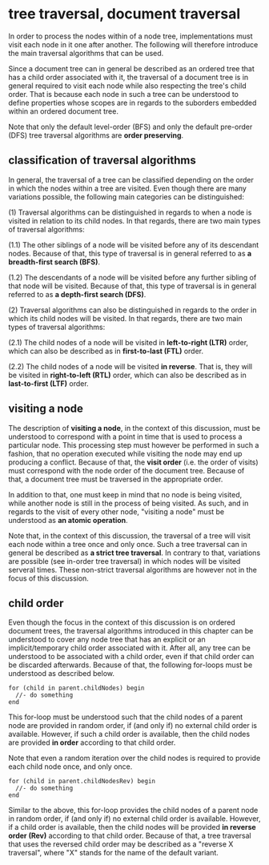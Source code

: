 
<!-- ======================================================================= -->
# tree traversal, document traversal

In order to process the nodes within of a node tree, implementations must
visit each node in it one after another. The following will therefore
introduce the main traversal algorithms that can be used.

Since a document tree can in general be described as an ordered tree that has
a child order associated with it, the traversal of a document tree is in general
required to visit each node while also respecting the tree's child order. That
is because each node in such a tree can be understood to define properties whose
scopes are in regards to the suborders embedded within an ordered document tree.

Note that only the default level-order (BFS) and only the default pre-order
(DFS) tree traversal algorithms are **order preserving**.

<!-- ======================================================================= -->
## classification of traversal algorithms

In general, the traversal of a tree can be classified depending on the order in
which the nodes within a tree are visited. Even though there are many variations
possible, the following main categories can be distinguished:

(1) Traversal algorithms can be distinguished in regards to when a node is
visited in relation to its child nodes. In that regards, there are two main
types of traversal algorithms:

(1.1) The other siblings of a node will be visited before any of its descendant
nodes. Because of that, this type of traversal is in general referred to as
**a breadth-first search (BFS)**.

(1.2) The descendants of a node will be visited before any further sibling of
that node will be visited. Because of that, this type of traversal is in general
referred to as **a depth-first search (DFS)**.

(2) Traversal algorithms can also be distinguished in regards to the order in
which its child nodes will be visited. In that regards, there are two main
types of traversal algorithms:

(2.1) The child nodes of a node will be visited in **left-to-right (LTR)**
order, which can also be described as in **first-to-last (FTL)** order.

(2.2) The child nodes of a node will be visited **in reverse**. That is, they
will be visited in **right-to-left (RTL)** order, which can also be described
as in **last-to-first (LTF)** order.

<!-- ======================================================================= -->
## visiting a node

The description of **visiting a node**, in the context of this discussion,
must be understood to correspond with a point in time that is used to process
a particular node. This processing step must however be performed in such a
fashion, that no operation executed while visiting the node may end up
producing a conflict. Because of that, the **visit order** (i.e. the order
of visits) must correspond with the node order of the document tree. Because
of that, a document tree must be traversed in the appropriate order.

In addition to that, one must keep in mind that no node is being visited, while
another node is still in the process of being visited. As such, and in regards
to the visit of every other node, "visiting a node" must be understood as
**an atomic operation**.

Note that, in the context of this discussion, the traversal of a tree will
visit each node within a tree once and only once. Such a tree traversal can
in general be described as **a strict tree traversal**. In contrary to that,
variations are possible (see in-order tree traversal) in which nodes will
be visited serveral times. These non-strict traversal algorithms are however
not in the focus of this discussion.

<!-- ======================================================================= -->
## child order

Even though the focus in the context of this discussion is on ordered document
trees, the traversal algorithms introduced in this chapter can be understood
to cover any node tree that has an explicit or an implicit/temporary child order
associated with it. After all, any tree can be understood to be associated with
a child order, even if that child order can be discarded afterwards. Because of
that, the following for-loops must be understood as described below.

```
for (child in parent.childNodes) begin
  //- do something
end
```

This for-loop must be understood such that the child nodes of a parent node
are provided in random order, if (and only if) no external child order is
available. However, if such a child order is available, then the child nodes
are provided **in order** according to that child order.

Note that even a random iteration over the child nodes is required to provide
each child node once, and only once.

```
for (child in parent.childNodesRev) begin
  //- do something
end
```

Similar to the above, this for-loop provides the child nodes of a parent
node in random order, if (and only if) no external child order is available.
However, if a child order is available, then the child nodes will be provided
**in reverse order (Rev)** according to that child order. Because of that, a
tree traversal that uses the reversed child order may be described as a
"reverse X traversal", where "X" stands for the name of the default variant.
